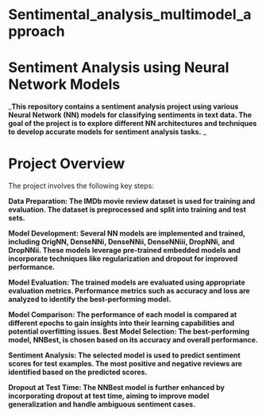 # Sentimental_analysis_multimodel_approach
# Sentiment Analysis using Neural Network Models

_**This repository contains a sentiment analysis project using various Neural Network (NN) models for classifying sentiments in text data. The goal of the project is to explore different NN architectures and techniques to develop accurate models for sentiment analysis tasks.**
_
# Project Overview

The project involves the following key steps:

**Data Preparation: The IMDb movie review dataset is used for training and evaluation. The dataset is preprocessed and split into training and test sets.**

**Model Development: Several NN models are implemented and trained, including OrigNN, DenseNNi, DenseNNii, DenseNNiii, DropNNi, and DropNNii. These models leverage pre-trained embedded models and incorporate techniques like regularization and dropout for improved performance.**

**Model Evaluation: The trained models are evaluated using appropriate evaluation metrics. Performance metrics such as accuracy and loss are analyzed to identify the best-performing model.**

**Model Comparison: The performance of each model is compared at different epochs to gain insights into their learning capabilities and potential overfitting issues.
Best Model Selection: The best-performing model, NNBest, is chosen based on its accuracy and overall performance.**

**Sentiment Analysis: The selected model is used to predict sentiment scores for test examples. The most positive and negative reviews are identified based on the predicted scores.**

**Dropout at Test Time: The NNBest model is further enhanced by incorporating dropout at test time, aiming to improve model generalization and handle ambiguous sentiment cases.**
